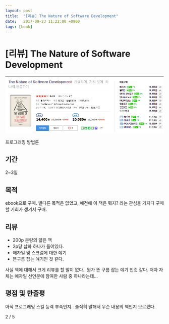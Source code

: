```yaml
---
layout: post
title:  "[리뷰] The Nature of Software Development"
date:   2017-09-23 11:22:00 +0900
tags: [book]
---
```

# [리뷰] The Nature of Software Development

![book image](/images/book/4.png)

프로그래밍 방법론

## 기간

2~3일

## 목적

ebook으로 구매.  별다른 목적은 없었고, 예전에 이 책은 뭐지? 라는 관심을 가지다 구매할 기회가 생겨서 구매. 

## 리뷰

- 200p 분량의 얇은 책
- 2p당 삽화 하나가 들어있다.
- 애자일 및 스크럼에 대한 얘기
- 뜬구름 잡는 얘기인 것 같다.

사실 책에 대해서 크게 리뷰를 할 말이 없다.. 뭔가 뜬 구름 잡는 얘기 인것 같다.
저자 자체는 애자일 선언문에 참여한 사람 중 하나라는데... 

## 평점 및 한줄평

아직 프로그래밍 스킬 능력 부족인지.. 솔직히 말해서 무슨 내용의 책인지 모르겠다.

2 / 5
